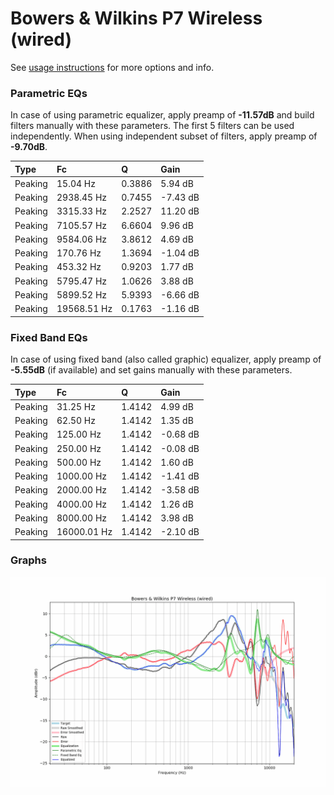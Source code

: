 # Bowers & Wilkins P7 Wireless (wired)
See [usage instructions](https://github.com/jaakkopasanen/AutoEq#usage) for more options and info.

### Parametric EQs
In case of using parametric equalizer, apply preamp of **-11.57dB** and build filters manually
with these parameters. The first 5 filters can be used independently.
When using independent subset of filters, apply preamp of **-9.70dB**.

| Type    | Fc          |      Q | Gain     |
|:--------|:------------|:-------|:---------|
| Peaking | 15.04 Hz    | 0.3886 | 5.94 dB  |
| Peaking | 2938.45 Hz  | 0.7455 | -7.43 dB |
| Peaking | 3315.33 Hz  | 2.2527 | 11.20 dB |
| Peaking | 7105.57 Hz  | 6.6604 | 9.96 dB  |
| Peaking | 9584.06 Hz  | 3.8612 | 4.69 dB  |
| Peaking | 170.76 Hz   | 1.3694 | -1.04 dB |
| Peaking | 453.32 Hz   | 0.9203 | 1.77 dB  |
| Peaking | 5795.47 Hz  | 1.0626 | 3.88 dB  |
| Peaking | 5899.52 Hz  | 5.9393 | -6.66 dB |
| Peaking | 19568.51 Hz | 0.1763 | -1.16 dB |

### Fixed Band EQs
In case of using fixed band (also called graphic) equalizer, apply preamp of **-5.55dB**
(if available) and set gains manually with these parameters.

| Type    | Fc          |      Q | Gain     |
|:--------|:------------|:-------|:---------|
| Peaking | 31.25 Hz    | 1.4142 | 4.99 dB  |
| Peaking | 62.50 Hz    | 1.4142 | 1.35 dB  |
| Peaking | 125.00 Hz   | 1.4142 | -0.68 dB |
| Peaking | 250.00 Hz   | 1.4142 | -0.08 dB |
| Peaking | 500.00 Hz   | 1.4142 | 1.60 dB  |
| Peaking | 1000.00 Hz  | 1.4142 | -1.41 dB |
| Peaking | 2000.00 Hz  | 1.4142 | -3.58 dB |
| Peaking | 4000.00 Hz  | 1.4142 | 1.26 dB  |
| Peaking | 8000.00 Hz  | 1.4142 | 3.98 dB  |
| Peaking | 16000.01 Hz | 1.4142 | -2.10 dB |

### Graphs
![](./Bowers%20&%20Wilkins%20P7%20Wireless%20(wired).png)